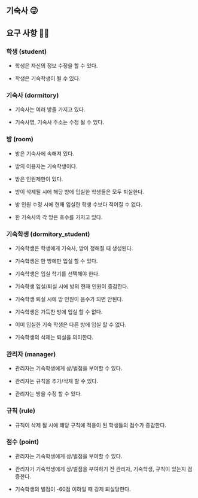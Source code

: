 기숙사 😜
-

## 요구 사항 💁‍♂️

### 학생 (student)
    

- 학생은 자신의 정보 수정을 할 수 있다.

- 학생은 기숙학생이 될 수 있다.


### 기숙사 (dormitory)

- 기숙사는 여러 방을 가지고 있다.

- 기숙사명, 기숙사 주소는 수정 될 수 있다.

### 방 (room)

- 방은 기숙사에 속해져 있다.

- 방의 이용자는 기숙학생이다.

- 방은 인원제한이 있다.

- 방이 삭제될 시에 해당 방에 입실한 학생들은 모두 퇴실한다.

- 방 인원 수정 시에 현재 입실한 학생 수보다 적어질 수 없다.

- 한 기숙사의 각 방은 호수를 가지고 있다.

### 기숙학생 (dormitory_student)

- 기숙학생은 학생에게 기숙사, 방이 정해질 때 생성된다.

- 기숙학생은 한 방에만 입실 할 수 있다.

- 기숙학생은 입실 학기를 선택해야 한다.

- 기숙학생 입실/퇴실 시에 방의 현재 인원이 증감한다.

- 기숙학생 퇴실 시에 방 인원이 음수가 되면 안된다.
    
- 기숙학생은 가득찬 방에 입실 할 수 없다.

- 이미 입실한 기숙 학생은 다른 방에 입실 할 수 없다.

- 기숙학생의 삭제는 퇴실을 의미한다.

### 관리자 (manager)

- 관리자는 기숙학생에게 상/벌점을 부여할 수 있다.

- 관리자는 규칙을 추가/삭제 할 수 있다.

- 관리자는 방을 수정 할 수 있다.

### 규칙 (rule)

- 규칙이 삭제 될 시에 해당 규칙에 적용이 된 학생들의 점수가 증감한다.

### 점수 (point)

- 관리자는 기숙학생에게 상/벌점을 부여할 수 있다.

- 관리자가 기숙학생에게 상/벌점을 부여하기 전 관리자, 기숙학생, 규칙이 있는지 검증한다.

- 기숙학생의 벌점이 -60점 이하일 때 강제 퇴실당한다.
